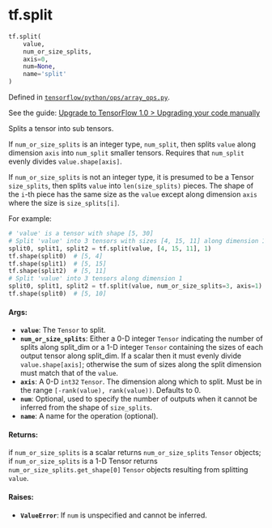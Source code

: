 <div itemscope itemtype="http://developers.google.com/ReferenceObject">
<meta itemprop="name" content="tf.split" />
<meta itemprop="path" content="Stable" />
</div>

# tf.split

``` python
tf.split(
    value,
    num_or_size_splits,
    axis=0,
    num=None,
    name='split'
)
```



Defined in [`tensorflow/python/ops/array_ops.py`](https://www.tensorflow.org/code/tensorflow/python/ops/array_ops.py).

See the guide: [Upgrade to TensorFlow 1.0 > Upgrading your code manually](../../../api_guides/python/upgrade.md#Upgrading_your_code_manually)

Splits a tensor into sub tensors.

If `num_or_size_splits` is an integer type, `num_split`, then splits `value`
along dimension `axis` into `num_split` smaller tensors.
Requires that `num_split` evenly divides `value.shape[axis]`.

If `num_or_size_splits` is not an integer type, it is presumed to be a Tensor
`size_splits`, then splits `value` into `len(size_splits)` pieces. The shape
of the `i`-th piece has the same size as the `value` except along dimension
`axis` where the size is `size_splits[i]`.

For example:

```python
# 'value' is a tensor with shape [5, 30]
# Split 'value' into 3 tensors with sizes [4, 15, 11] along dimension 1
split0, split1, split2 = tf.split(value, [4, 15, 11], 1)
tf.shape(split0)  # [5, 4]
tf.shape(split1)  # [5, 15]
tf.shape(split2)  # [5, 11]
# Split 'value' into 3 tensors along dimension 1
split0, split1, split2 = tf.split(value, num_or_size_splits=3, axis=1)
tf.shape(split0)  # [5, 10]
```

#### Args:

* <b>`value`</b>: The `Tensor` to split.
* <b>`num_or_size_splits`</b>: Either a 0-D integer `Tensor` indicating the number of
    splits along split_dim or a 1-D integer `Tensor` containing
    the sizes of each output tensor along split_dim. If a scalar then it must
    evenly divide `value.shape[axis]`; otherwise the sum of sizes along the
    split dimension must match that of the `value`.
* <b>`axis`</b>: A 0-D `int32` `Tensor`. The dimension along which to split.
    Must be in the range `[-rank(value), rank(value))`. Defaults to 0.
* <b>`num`</b>: Optional, used to specify the number of outputs when it cannot be
    inferred from the shape of `size_splits`.
* <b>`name`</b>: A name for the operation (optional).


#### Returns:

if `num_or_size_splits` is a scalar returns `num_or_size_splits` `Tensor`
objects; if `num_or_size_splits` is a 1-D Tensor returns
`num_or_size_splits.get_shape[0]` `Tensor` objects resulting from splitting
`value`.


#### Raises:

* <b>`ValueError`</b>: If `num` is unspecified and cannot be inferred.